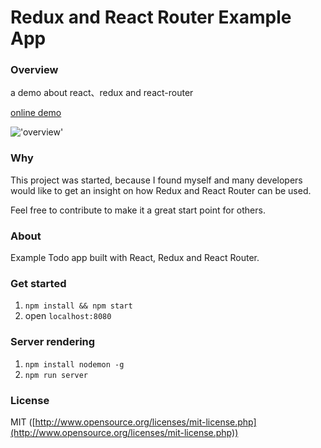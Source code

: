 Redux and React Router Example App
===

### Overview

a demo about react、redux and react-router

[online demo](http://45.78.33.77:3000/)

!['overview'](http://7xnand.com1.z0.glb.clouddn.com/github-redux-overview.png)

### Why
This project was started, because I found myself and many developers would like to get 
an insight on how Redux and React Router can be used.

Feel free to contribute to make it a great start point for others.

### About
Example Todo app built with React, Redux and React Router.

### Get started
1. `npm install && npm start`
2. open `localhost:8080`

### Server rendering
1. `npm install nodemon -g`
2. `npm run server`

### License
MIT ([http://www.opensource.org/licenses/mit-license.php](http://www.opensource.org/licenses/mit-license.php))
